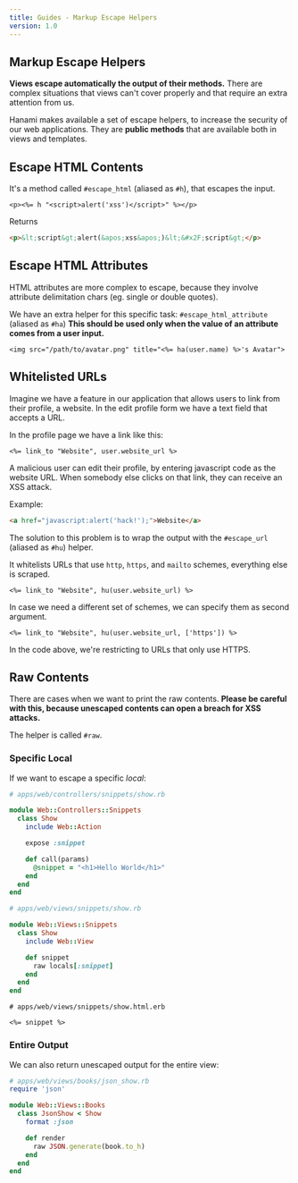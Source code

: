 ```yaml
---
title: Guides - Markup Escape Helpers
version: 1.0
---
```


## Markup Escape Helpers

**Views escape automatically the output of their methods.**
There are complex situations that views can't cover properly and that require an extra attention from us.

Hanami makes available a set of escape helpers, to increase the security of our web applications.
They are **public methods** that are available both in views and templates.

## Escape HTML Contents

It's a method called `#escape_html` (aliased as `#h`), that escapes the input.

```erb
<p><%= h "<script>alert('xss')</script>" %></p>
```

Returns

```html
<p>&lt;script&gt;alert(&apos;xss&apos;)&lt;&#x2F;script&gt;</p>
```

## Escape HTML Attributes

HTML attributes are more complex to escape, because they involve attribute delimitation chars (eg. single or double quotes).

We have an extra helper for this specific task: `#escape_html_attribute` (aliased as `#ha`)
**This should be used only when the value of an attribute comes from a user input.**

```erb
<img src="/path/to/avatar.png" title="<%= ha(user.name) %>'s Avatar">
```

## Whitelisted URLs

Imagine we have a feature in our application that allows users to link from their profile, a website.
In the edit profile form we have a text field that accepts a URL.

In the profile page we have a link like this:

```erb
<%= link_to "Website", user.website_url %>
```

A malicious user can edit their profile, by entering javascript code as the website URL.
When somebody else clicks on that link, they can receive an XSS attack.

Example:

```html
<a href="javascript:alert('hack!');">Website</a>
```

The solution to this problem is to wrap the output with the `#escape_url` (aliased as `#hu`) helper.

It whitelists URLs that use `http`, `https`, and `mailto` schemes, everything else is scraped.

```erb
<%= link_to "Website", hu(user.website_url) %>
```

In case we need a different set of schemes, we can specify them as second argument.

```erb
<%= link_to "Website", hu(user.website_url, ['https']) %>
```

In the code above, we're restricting to URLs that only use HTTPS.

## Raw Contents

There are cases when we want to print the raw contents.
**Please be careful with this, because unescaped contents can open a breach for XSS attacks.**

The helper is called `#raw`.

### Specific Local

If we want to escape a specific _local_:

```ruby
# apps/web/controllers/snippets/show.rb

module Web::Controllers::Snippets
  class Show
    include Web::Action

    expose :snippet

    def call(params)
      @snippet = "<h1>Hello World</h1>"
    end
  end
end
```

```ruby
# apps/web/views/snippets/show.rb

module Web::Views::Snippets
  class Show
    include Web::View

    def snippet
      raw locals[:snippet]
    end
  end
end
```

```erb
# apps/web/views/snippets/show.html.erb

<%= snippet %>
```

### Entire Output

We can also return unescaped output for the entire view:

```ruby
# apps/web/views/books/json_show.rb
require 'json'

module Web::Views::Books
  class JsonShow < Show
    format :json

    def render
      raw JSON.generate(book.to_h)
    end
  end
end
```
